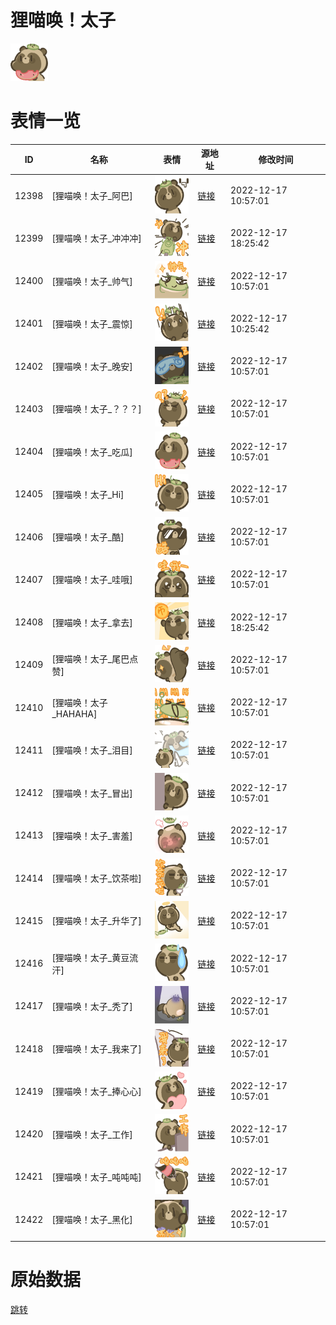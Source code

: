 # 狸喵唤！太子

<img src="./cover.png" height="60" alt="cover" />

# 表情一览

|ID|名称|表情|源地址|修改时间|
|----|----|----|----|----|
|12398|[狸喵唤！太子_阿巴]|<img src="./pic/012398_%5B狸喵唤！太子_阿巴%5D.png" height="60" alt="阿巴"/>|[链接](https://i0.hdslb.com/bfs/garb/item/ee1a57583cd14f2db9bf3f4add281bea26196c79.png)|2022-12-17 10:57:01|
|12399|[狸喵唤！太子_冲冲冲]|<img src="./pic/012399_%5B狸喵唤！太子_冲冲冲%5D.png" height="60" alt="冲冲冲"/>|[链接](https://i0.hdslb.com/bfs/garb/item/542e760abd42abb642999beaf413d637785ad271.png)|2022-12-17 18:25:42|
|12400|[狸喵唤！太子_帅气]|<img src="./pic/012400_%5B狸喵唤！太子_帅气%5D.png" height="60" alt="帅气"/>|[链接](https://i0.hdslb.com/bfs/garb/item/7f67126f627561b5fa000dd3ef7131bdac5a7813.png)|2022-12-17 10:57:01|
|12401|[狸喵唤！太子_震惊]|<img src="./pic/012401_%5B狸喵唤！太子_震惊%5D.png" height="60" alt="震惊"/>|[链接](https://i0.hdslb.com/bfs/garb/item/9f4dd37a4c3e222b90dfa3b1a82a2c93e3470944.png)|2022-12-17 10:25:42|
|12402|[狸喵唤！太子_晚安]|<img src="./pic/012402_%5B狸喵唤！太子_晚安%5D.png" height="60" alt="晚安"/>|[链接](https://i0.hdslb.com/bfs/garb/item/d0caebf71f77c37935b8b36560db27fc133e56d3.png)|2022-12-17 10:57:01|
|12403|[狸喵唤！太子_？？？]|<img src="./pic/012403_%5B狸喵唤！太子_？？？%5D.png" height="60" alt="？？？"/>|[链接](https://i0.hdslb.com/bfs/garb/item/c4f212675f2bb1a5c4c547d63c9e26ce7000302d.png)|2022-12-17 10:57:01|
|12404|[狸喵唤！太子_吃瓜]|<img src="./pic/012404_%5B狸喵唤！太子_吃瓜%5D.png" height="60" alt="吃瓜"/>|[链接](https://i0.hdslb.com/bfs/garb/item/3f48789b9952b5e0b19fdc48fbfda1be74c27009.png)|2022-12-17 10:57:01|
|12405|[狸喵唤！太子_Hi]|<img src="./pic/012405_%5B狸喵唤！太子_Hi%5D.png" height="60" alt="Hi"/>|[链接](https://i0.hdslb.com/bfs/garb/item/c6cc1785369f5c751983604004a1fc3e4741c268.png)|2022-12-17 10:57:01|
|12406|[狸喵唤！太子_酷]|<img src="./pic/012406_%5B狸喵唤！太子_酷%5D.png" height="60" alt="酷"/>|[链接](https://i0.hdslb.com/bfs/garb/item/0d1d7a40acc0be8c82992b76f0d553c60141713b.png)|2022-12-17 10:57:01|
|12407|[狸喵唤！太子_哇哦]|<img src="./pic/012407_%5B狸喵唤！太子_哇哦%5D.png" height="60" alt="哇哦"/>|[链接](https://i0.hdslb.com/bfs/garb/item/b0bc475615faede814c93094d8934358953859ce.png)|2022-12-17 10:57:01|
|12408|[狸喵唤！太子_拿去]|<img src="./pic/012408_%5B狸喵唤！太子_拿去%5D.png" height="60" alt="拿去"/>|[链接](https://i0.hdslb.com/bfs/garb/item/4c1af4869332334057b74b35aec721d5e9b6ea3a.png)|2022-12-17 18:25:42|
|12409|[狸喵唤！太子_尾巴点赞]|<img src="./pic/012409_%5B狸喵唤！太子_尾巴点赞%5D.png" height="60" alt="尾巴点赞"/>|[链接](https://i0.hdslb.com/bfs/garb/item/678246e2e8daa25d4549a85b331d90f4f844c220.png)|2022-12-17 10:57:01|
|12410|[狸喵唤！太子_HAHAHA]|<img src="./pic/012410_%5B狸喵唤！太子_HAHAHA%5D.png" height="60" alt="HAHAHA"/>|[链接](https://i0.hdslb.com/bfs/garb/item/cb6aba9ac89c21cd66bf4877f6bf29089bd8b545.png)|2022-12-17 10:57:01|
|12411|[狸喵唤！太子_泪目]|<img src="./pic/012411_%5B狸喵唤！太子_泪目%5D.png" height="60" alt="泪目"/>|[链接](https://i0.hdslb.com/bfs/garb/item/6d58535b417b8b80d66d959a4e8668bb93af4265.png)|2022-12-17 10:57:01|
|12412|[狸喵唤！太子_冒出]|<img src="./pic/012412_%5B狸喵唤！太子_冒出%5D.png" height="60" alt="冒出"/>|[链接](https://i0.hdslb.com/bfs/garb/item/367b89236aed090a3f49d2ed769bfbf76199b53b.png)|2022-12-17 10:57:01|
|12413|[狸喵唤！太子_害羞]|<img src="./pic/012413_%5B狸喵唤！太子_害羞%5D.png" height="60" alt="害羞"/>|[链接](https://i0.hdslb.com/bfs/garb/item/6601e09aa83bb0d86b24309177c910991b340225.png)|2022-12-17 10:57:01|
|12414|[狸喵唤！太子_饮茶啦]|<img src="./pic/012414_%5B狸喵唤！太子_饮茶啦%5D.png" height="60" alt="饮茶啦"/>|[链接](https://i0.hdslb.com/bfs/garb/item/09c457a1a7e35042590a7d5015500f1a2665d96c.png)|2022-12-17 10:57:01|
|12415|[狸喵唤！太子_升华了]|<img src="./pic/012415_%5B狸喵唤！太子_升华了%5D.png" height="60" alt="升华了"/>|[链接](https://i0.hdslb.com/bfs/garb/item/82841ace09e147c059f84a1c675eca50d56f92f7.png)|2022-12-17 10:57:01|
|12416|[狸喵唤！太子_黄豆流汗]|<img src="./pic/012416_%5B狸喵唤！太子_黄豆流汗%5D.png" height="60" alt="黄豆流汗"/>|[链接](https://i0.hdslb.com/bfs/garb/item/6a5bf4a4f4b29b08831db0ca669d79f731ae5225.png)|2022-12-17 10:57:01|
|12417|[狸喵唤！太子_秃了]|<img src="./pic/012417_%5B狸喵唤！太子_秃了%5D.png" height="60" alt="秃了"/>|[链接](https://i0.hdslb.com/bfs/garb/item/d1d1dc3cc4b722169280b85f8ac2a6cf9a6d0dba.png)|2022-12-17 10:57:01|
|12418|[狸喵唤！太子_我来了]|<img src="./pic/012418_%5B狸喵唤！太子_我来了%5D.png" height="60" alt="我来了"/>|[链接](https://i0.hdslb.com/bfs/garb/item/69334936485f28b847eaa3f7943d7e7533437636.png)|2022-12-17 10:57:01|
|12419|[狸喵唤！太子_捧心心]|<img src="./pic/012419_%5B狸喵唤！太子_捧心心%5D.png" height="60" alt="捧心心"/>|[链接](https://i0.hdslb.com/bfs/garb/item/6c320fd79d57c902f6ac185c3be9825350fe9f45.png)|2022-12-17 10:57:01|
|12420|[狸喵唤！太子_工作]|<img src="./pic/012420_%5B狸喵唤！太子_工作%5D.png" height="60" alt="工作"/>|[链接](https://i0.hdslb.com/bfs/garb/item/8fbb86c9a1f763edeabf549b0e4a2686705364c4.png)|2022-12-17 10:57:01|
|12421|[狸喵唤！太子_吨吨吨]|<img src="./pic/012421_%5B狸喵唤！太子_吨吨吨%5D.png" height="60" alt="吨吨吨"/>|[链接](https://i0.hdslb.com/bfs/garb/item/b28dc3c62e05d11a4614a9b1e28dd06358028b94.png)|2022-12-17 10:57:01|
|12422|[狸喵唤！太子_黑化]|<img src="./pic/012422_%5B狸喵唤！太子_黑化%5D.png" height="60" alt="黑化"/>|[链接](https://i0.hdslb.com/bfs/garb/item/b12d454aa802d1ee6af285dbcdb9d5e2e9e3a477.png)|2022-12-17 10:57:01|

# 原始数据

[跳转](./raw.json)

